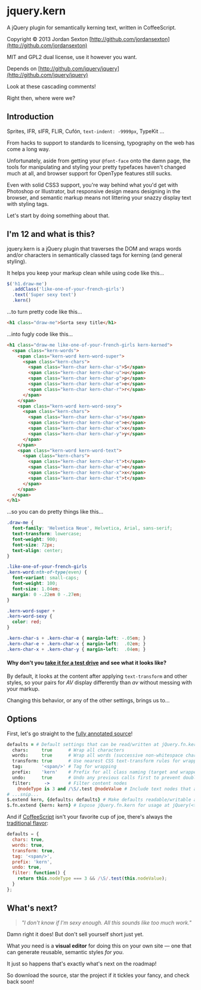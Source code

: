# jquery.kern

A jQuery plugin for semantically kerning text, written in CoffeeScript.

Copyright © 2013 Jordan Sexton [http://github.com/jordansexton](http://github.com/jordansexton)

MIT and GPL2 dual license, use it however you want.

Depends on [http://github.com/jquery/jquery](http://github.com/jquery/jquery)

Look at these cascading comments!

Right then, where were we?

## Introduction

Sprites, IFR, sIFR, FLIR, Cufón, `text-indent: -9999px`, TypeKit ...

From hacks to support to standards to licensing, typography on the web has come a long way.

Unfortunately, aside from getting your `@font-face` onto the damn page, the tools for manipulating and styling your pretty typefaces haven't changed much at all, and browser support for OpenType features still sucks.

Even with solid CSS3 support, you're way behind what you'd get with Photoshop or Illustrator, but responsive design means designing in the browser, and semantic markup means not littering your snazzy display text with styling tags.

Let's start by doing something about that.

## I'm 12 and what is this?

jquery.kern is a jQuery plugin that traverses the DOM and wraps words and/or characters in semantically classed tags for kerning (and general styling).

It helps you keep your markup clean while using code like this...

```javascript
$('h1.draw-me')
  .addClass('like-one-of-your-french-girls')
  .text('Super sexy text')
  .kern()
```

...to turn pretty code like this...

```html
<h1 class="draw-me">Sorta sexy title</h1>
```

...into fugly code like this...

```html
<h1 class="draw-me like-one-of-your-french-girls kern-kerned">
  <span class="kern-words">
    <span class="kern-word kern-word-super">
      <span class="kern-chars">
        <span class="kern-char kern-char-s">S</span>
        <span class="kern-char kern-char-u">u</span>
        <span class="kern-char kern-char-p">p</span>
        <span class="kern-char kern-char-e">e</span>
        <span class="kern-char kern-char-r">r</span>
      </span>
    </span>
    <span class="kern-word kern-word-sexy">
      <span class="kern-chars">
        <span class="kern-char kern-char-s">s</span>
        <span class="kern-char kern-char-e">e</span>
        <span class="kern-char kern-char-x">x</span>
        <span class="kern-char kern-char-y">y</span>
      </span>
    </span>
    <span class="kern-word kern-word-text">
      <span class="kern-chars">
        <span class="kern-char kern-char-t">t</span>
        <span class="kern-char kern-char-e">e</span>
        <span class="kern-char kern-char-x">x</span>
        <span class="kern-char kern-char-t">t</span>
      </span>
    </span>
  </span>
</h1>
```
...so you can do pretty things like this...

```css
.draw-me {
  font-family: 'Helvetica Neue', Helvetica, Arial, sans-serif;
  text-transform: lowercase;
  font-weight: 900;
  font-size: 72px;
  text-align: center;
}

.like-one-of-your-french-girls
.kern-word:nth-of-type(even) {
  font-variant: small-caps;
  font-weight: 100;
  font-size: 1.04em;
  margin: 0 -.22em 0 -.27em;
}

.kern-word-super +
.kern-word-sexy {
  color: red;
}

.kern-char-s + .kern-char-e { margin-left: -.05em; }
.kern-char-e + .kern-char-x { margin-left:  .02em; }
.kern-char-x + .kern-char-y { margin-left:  .04em; }
```

#### Why don't you [take it for a test drive](http://jsfiddle.net/8XhZk/1/) and see what it looks like?

By default, it looks at the content after applying `text-transform` and other styles, so your pairs for _AV_ display differently than _av_ without messing with your markup.

Changing this behavior, or any of the other settings, brings us to...

## Options

First, let's go straight to the [fully annotated source](http://github.com/jordansexton/jquery.kern/blob/master/jquery.kern.js.coffee)!

```coffeescript
defaults = # Default settings that can be read/written at jQuery.fn.kern.defaults
  chars:     true      # Wrap all characters
  words:     true      # Wrap all words (successive non-whitespace characters)
  transform: true      # Use nearest CSS text-transform rules for wrapper class naming
  tag:       '<span/>' # Tag for wrapping
  prefix:    'kern'    # Prefix for all class naming (target and wrapper)
  undo:      true      # Undo any previous calls first to prevent double wrapping
  filter:     ->       # Filter content nodes
    @nodeType is 3 and /\S/.test @nodeValue # Include text nodes that are non-empty (contain non-whitespace characters)
# ...snip...
$.extend kern, {defaults: defaults} # Make defaults readable/writable at jQuery.fn.kern.defaults
$.fn.extend {kern: kern} # Expose jQuery.fn.kern for usage at jQuery(<target>).kern(<{options}>)
```

And if [CoffeeScript](http://coffeescript.org) isn't your favorite cup of joe, there's always the [traditional flavor](http://github.com/jordansexton/jquery.kern/blob/master/jquery.kern.js):

```javascript
defaults = {
  chars: true,
  words: true,
  transform: true,
  tag: '<span/>',
  prefix: 'kern',
  undo: true,
  filter: function() {
    return this.nodeType === 3 && /\S/.test(this.nodeValue);
  }
};
```

## What's next?

> _"I don't know if I'm sexy enough. All this sounds like too much work."_

Damn right it does! But don't sell yourself short just yet.

What _you_ need is a **visual editor** for doing this on your own site &mdash; one that can generate reusable, semantic styles _for you_.

It just so happens that's exactly what's next on the roadmap!

So download the source, star the project if it tickles your fancy, and check back soon!
